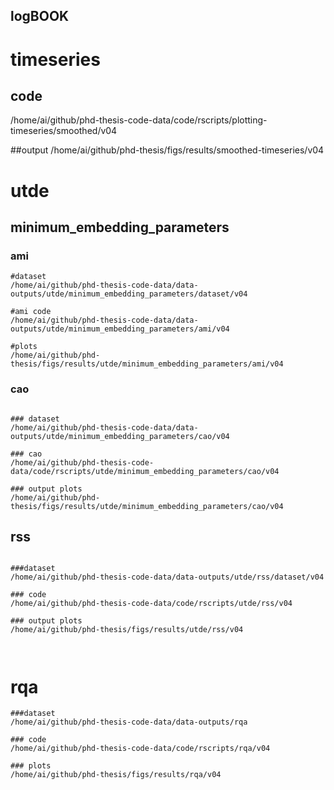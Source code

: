 logBOOK
---


# timeseries




## code
/home/ai/github/phd-thesis-code-data/code/rscripts/plotting-timeseries/smoothed/v04 

##output
/home/ai/github/phd-thesis/figs/results/smoothed-timeseries/v04 


# utde

## minimum_embedding_parameters

### ami 

```
#dataset
/home/ai/github/phd-thesis-code-data/data-outputs/utde/minimum_embedding_parameters/dataset/v04 

#ami code
/home/ai/github/phd-thesis-code-data/data-outputs/utde/minimum_embedding_parameters/ami/v04 

#plots
/home/ai/github/phd-thesis/figs/results/utde/minimum_embedding_parameters/ami/v04 

```

### cao


```

### dataset
/home/ai/github/phd-thesis-code-data/data-outputs/utde/minimum_embedding_parameters/cao/v04 

### cao
/home/ai/github/phd-thesis-code-data/code/rscripts/utde/minimum_embedding_parameters/cao/v04 

### output plots
/home/ai/github/phd-thesis/figs/results/utde/minimum_embedding_parameters/cao/v04 

```



## rss



```

###dataset
/home/ai/github/phd-thesis-code-data/data-outputs/utde/rss/dataset/v04 

### code
/home/ai/github/phd-thesis-code-data/code/rscripts/utde/rss/v04 

### output plots
/home/ai/github/phd-thesis/figs/results/utde/rss/v04 



```  




# rqa

```
###dataset
/home/ai/github/phd-thesis-code-data/data-outputs/rqa 

### code
/home/ai/github/phd-thesis-code-data/code/rscripts/rqa/v04 

### plots
/home/ai/github/phd-thesis/figs/results/rqa/v04 
```




